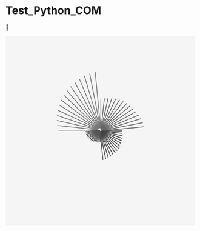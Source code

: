 # Test_Python_COM
:cowboy_hat_face:

![test](https://github.com/danbussoni/Test_Python_COM/blob/main/test.gif)
